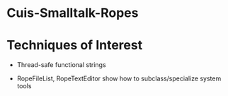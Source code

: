 Cuis-Smalltalk-Ropes
==========================
# Techniques of Interest

- Thread-safe functional strings

- RopeFileList, RopeTextEditor show how to subclass/specialize system tools
